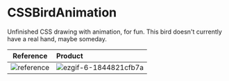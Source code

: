 # CSSBirdAnimation
Unfinished CSS drawing with animation, for fun.
This bird doesn't currently have a real hand, maybe someday.


Reference            |  Product
:-------------------------:|:-------------------------
![reference](https://user-images.githubusercontent.com/84699546/127778187-7ea0c545-3eef-4786-9504-3ef9d4be6db6.png) | ![ezgif-6-1844821cfb7a](https://user-images.githubusercontent.com/84699546/127778193-4645f43d-c12e-4af6-9b47-644e08f3a109.gif)
